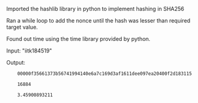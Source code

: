 Imported the hashlib library in python to implement hashing in SHA256

Ran a while loop to add the nonce until the hash was lesser than required target value.

Found out time using the time library provided by python.


Input: "iitk184519"

Output: 

        00000f35661373b56741994140e6a7c169d3af1611dee097ea20400f2d183115
        
        16884
        
        3.45900893211
